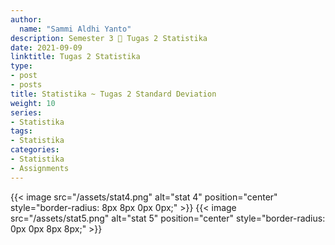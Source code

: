 ```yaml
---
author:
  name: "Sammi Aldhi Yanto"
description: Semester 3 📜 Tugas 2 Statistika
date: 2021-09-09
linktitle: Tugas 2 Statistika
type:
- post
- posts
title: Statistika ~ Tugas 2 Standard Deviation
weight: 10
series:
- Statistika
tags:
- Statistika
categories:
- Statistika
- Assignments
---
```


{{< image src="/assets/stat4.png" alt="stat 4" position="center" style="border-radius: 8px 8px 0px 0px;" >}}
{{< image src="/assets/stat5.png" alt="stat 5" position="center" style="border-radius: 0px 0px 8px 8px;" >}}
